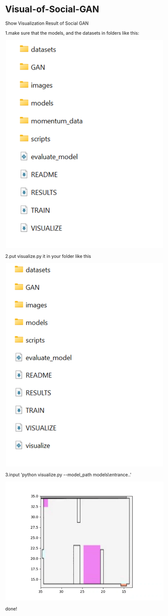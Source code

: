 # Visual-of-Social-GAN
Show Visualization Result of Social GAN

1.make sure that the models, and the datasets in folders like this:

<div align='center'>
<img src="images/01.png" width="500"></img>
</div>

2.put visualize.py it in your folder like this

<div align='center'>
<img src="images/02.png" width="500"></img>
</div>

3.input 'python visualize.py --model_path models\entrance..'

<div align='center'>
<img src="images/GIF2.gif" width="700"></img>
</div>

done!
